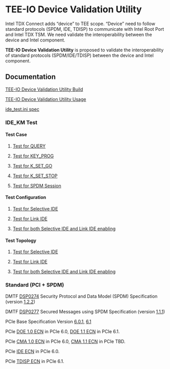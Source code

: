 # TEE-IO Device Validation Utility

Intel TDX Connect adds “device” to TEE scope. “Device” need to follow standard protocols (SPDM, IDE, TDISP) to communicate with Intel Root Port and Intel TDX TSM. We need validate the interoperability between the device and Intel component.

**TEE-IO Device Validation Utility** is proposed to validate the interoperability of standard protocols (SPDM/IDE/TDISP) between the device and Intel component.

## Documentation

[TEE-IO Device Validation Utility Build](./doc/teeio_validator_build.md)

[TEE-IO Device Validation Utility Usage](./doc/teeio_validator_usage.md)

[ide_test.ini spec](./doc/ide_test_ini.md)

### IDE_KM Test

#### Test Case

1. [Test for QUERY](./doc/IdeKmTestCase/1.Query.md)

2. [Test for KEY_PROG](./doc/IdeKmTestCase/2.KeyProg.md)

3. [Test for K_SET_GO](./doc/IdeKmTestCase/3.KSetGo.md)

4. [Test for K_SET_STOP](./doc/IdeKmTestCase/4.KSetStop.md)

5. [Test for SPDM Session](./doc/IdeKmTestCase/5.SpdmSession.md)

#### Test Configuration

1. [Test for Selective IDE](./doc/IdeKmTestConfiguration/1.SelectiveIDE.md)

2. [Test for Link IDE](./doc/IdeKmTestConfiguration/2.LinkIDE.md)

3. [Test for both Selective IDE and Link IDE enabling](./doc/IdeKmTestConfiguration/3.SelectiveAndLinkIDE.md)

#### Test Topology

1. [Test for Selective IDE](./doc/IdeKmTestTopology/1.SelectiveIDE.md)

2. [Test for Link IDE](./doc/IdeKmTestTopology/2.LinkIDE.md)

3. [Test for both Selective IDE and Link IDE enabling](./doc/IdeKmTestTopology/3.SelectiveAndLinkIDE.md)

### Standard (PCI + SPDM)

DMTF [DSP0274](https://www.dmtf.org/dsp/DSP0274) Security Protocol and Data Model (SPDM) Specification (version [1.2.2](https://www.dmtf.org/sites/default/files/standards/documents/DSP0274_1.2.2.pdf))

DMTF [DSP0277](https://www.dmtf.org/dsp/DSP0277) Secured Messages using SPDM Specification (version [1.1.1](https://www.dmtf.org/sites/default/files/standards/documents/DSP0277_1.1.1.pdf))

PCIe Base Specification Version [6.0.1](https://members.pcisig.com/wg/PCI-SIG/document/18363), [6.1](https://members.pcisig.com/wg/PCI-SIG/document/19849)

PCIe [DOE 1.0 ECN](https://members.pcisig.com/wg/PCI-SIG/document/14143) in PCIe 6.0, [DOE 1.1 ECN](https://members.pcisig.com/wg/PCI-SIG/document/18483) in PCIe 6.1.

PCIe [CMA 1.0 ECN](https://members.pcisig.com/wg/PCI-SIG/document/14236) in PCIe 6.0, [CMA 1.1 ECN](https://members.pcisig.com/wg/PCI-SIG/document/20110) in PCIe TBD.

PCIe [IDE ECN](https://members.pcisig.com/wg/PCI-SIG/document/16599) in PCIe 6.0.

PCIe [TDISP ECN](https://members.pcisig.com/wg/PCI-SIG/document/18268) in PCIe 6.1.
